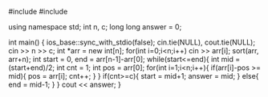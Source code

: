 #include <iostream>
#include <algorithm>

using namespace std;
int n, c;
long long answer = 0;

int main() {
  ios_base::sync_with_stdio(false);
  cin.tie(NULL), cout.tie(NULL);
  cin >> n >> c;
  int *arr = new int[n];
  for(int i=0;i<n;i++)
    cin >> arr[i];
  sort(arr, arr+n);
  int start = 0, end = arr[n-1]-arr[0];
  while(start<=end){
    int mid = (start+end)/2;
    int cnt = 1;
    int pos = arr[0];
    for(int i=1;i<n;i++){
      if(arr[i]-pos >= mid){
        pos = arr[i];
        cnt++;
      }
    }
    if(cnt>=c){
      start = mid+1;
      answer = mid;
    }
    else{
      end = mid-1;
    }
  }
  cout << answer;
}
